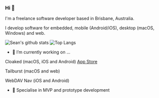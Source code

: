 ### Hi  👋

I'm a freelance software developer based in Brisbane, Australia.

I develop software for embedded, mobile (Android/iOS), desktop (macOS, Windows) and web.


![Sean's github stats](https://github-readme-stats.vercel.app/api?username=ashtons&count_private=true)
![Top Langs](https://github-readme-stats.vercel.app/api/top-langs/?username=ashtons&layout=compact)
- 🔭 I’m currently working on ...
 
Cloaked (macOS, iOS and Android) [App Store](https://apps.apple.com/us/app/id1598229364)

Tailburst (macOS and web)

WebDAV Nav (iOS and Android)

- 🌱 Specialise in MVP and prototype development
